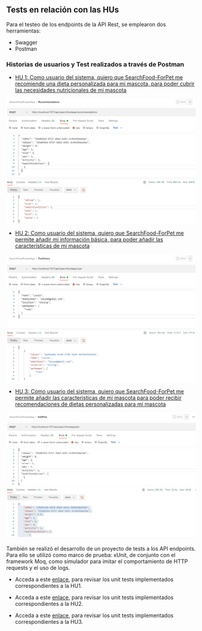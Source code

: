 ## Tests en relación con las HUs

Para el testeo de los endpoints de la API Rest, se emplearon dos herramientas:
- Swagger
- Postman

### Historias de usuarios y Test realizados a través de Postman

- [HU 1: Como usuario del sistema, quiero que SearchFood-ForPet me recomiende una dieta personalizada para mi mascota, para poder cubrir las necesidades nutricionales de mi mascota](https://github.com/ccvaillant1992/SearchFood-ForPet/issues/5)

![post-recom](./img/api/post-recom.png)


- [HU 2: Como usuario del sistema, quiero que SearchFood-ForPet me permite añadir mi información básica, para poder añadir las características de mi mascota](https://github.com/ccvaillant1992/SearchFood-ForPet/issues/6)

![post-user](./img/api/post-user.png)

- [HU 3: Como usuario del sistema, quiero que SearchFood-ForPet me permite añadir las características de mi mascota para poder recibir recomendaciones de dietas personalizadas para mi mascota](https://github.com/ccvaillant1992/SearchFood-ForPet/issues/8)

![post-pet](./img/api/post-pet.png)

También se realizó el desarrollo de un proyecto de tests a los API endpoints. Para ello se utilizó como marco de prueba: xUnit, de conjunto con el framework Moq, como simulador para imitar el comportamiento de HTTP requests y el uso de logs. 

- Acceda a este [enlace](https://github.com/ccvaillant1992/SearchFood-ForPet/blob/master/SearchFood-ForPetApp/SearchFoodForPet.FunctionApp.Tests/Functions/RecommenderManagementFunctionTests.cs), para revisar los unit tests implementados correspondientes a la HU1. 

- Acceda a este [enlace](https://github.com/ccvaillant1992/SearchFood-ForPet/blob/master/SearchFood-ForPetApp/SearchFoodForPet.FunctionApp.Tests/Functions/UserManagementFunctionTests.cs), para revisar los unit tests implementados correspondientes a la HU2. 

- Acceda a este [enlace](https://github.com/ccvaillant1992/SearchFood-ForPet/blob/master/SearchFood-ForPetApp/SearchFoodForPet.FunctionApp.Tests/Functions/PetManagementFunctionTests.cs), para revisar los unit tests implementados correspondientes a la HU3. 